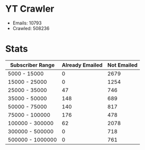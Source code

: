 # YT Crawler
- Emails: 10793
- Crawled: 508236

# Stats
| Subscriber Range  | Already Emailed | Not Emailed |
|-------|-------|-------|
| 5000 - 15000 | 0 | 2679 |
| 15000 - 25000 | 0 | 1254 |
| 25000 - 35000 | 47 | 746 |
| 35000 - 50000 | 148 | 689 |
| 50000 - 75000 | 140 | 817 |
| 75000 - 100000 | 176 | 478 |
| 100000 - 300000 | 62 | 2078 |
| 300000 - 500000 | 0 | 718 |
| 500000 - 1000000 | 0 | 761 |

